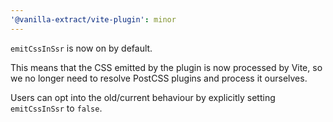 ```yaml
---
'@vanilla-extract/vite-plugin': minor
---
```


`emitCssInSsr` is now on by default.

This means that the CSS emitted by the plugin is now processed by Vite, so we no longer need to resolve PostCSS plugins and process it ourselves.

Users can opt into the old/current behaviour by explicitly setting `emitCssInSsr` to `false`.
